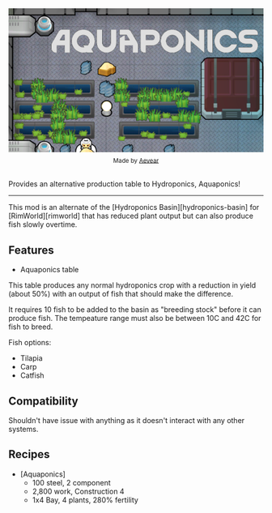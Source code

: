 <div align="center">
  <a href="https://steamcommunity.com/sharedfiles/filedetails/?id=3005196131">
    <img src="./About/Preview.png" alt="Aquaponics">
  </a>
  <br>
  <sub>
    Made by <a href="https://github.com/Aevear">Aevear</a>
  </sub>
</div>

<br>

Provides an alternative production table to Hydroponics, Aquaponics!

---

This mod is an alternate of the [Hydroponics Basin][hydroponics-basin] for [RimWorld][rimworld] that has reduced plant output but can also produce fish slowly overtime.

## Features

- Aquaponics table

This table produces any normal hydroponics crop with a reduction in yield (about 50%) with an output of fish that should make the difference. 

It requires 10 fish to be added to the basin as "breeding stock" before it can produce fish. The tempeature range must also be between 10C and 42C for fish to breed. 

Fish options:
- Tilapia
- Carp
- Catfish

## Compatibility

Shouldn't have issue with anything as it doesn't interact with any other systems.

## Recipes

- [Aquaponics]
    - 100 steel, 2 component
    - 2,800 work, Construction 4
    - 1x4 Bay, 4 plants, 280% fertility
